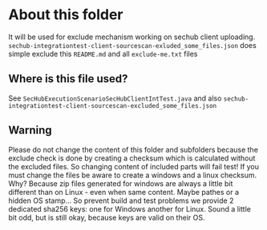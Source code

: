 <!-- SPDX-License-Identifier: MIT --->
# About this folder
It will be used for exclude mechanism working on sechub client uploading.
`sechub-integrationtest-client-sourcescan-exluded_some_files.json`
does simple exclude this `README.md` and all `exclude-me.txt` files

## Where is this file used?
See `SecHubExecutionScenarioSecHubClientIntTest.java` and also `sechub-integrationtest-client-sourcescan-excluded_some_files.json`

## Warning
Please do not change the content of this folder and subfolders because the exclude
check is done by creating a checksum which is calculated without the excluded files.
So changing content of included parts will fail test! If you must change the files be aware
to create a windows and a linux checksum. Why? Because zip files generated for windows are always
a little bit different than on Linux - even when same content. Maybe pathes or a hidden OS stamp...
So prevent build and test problems we provide 2 dedicated sha256 keys: one for Windows another for Linux.
Sound a little bit odd, but is still okay, because keys are valid on their OS.